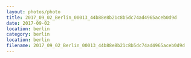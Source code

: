 ```yaml
---
layout: photos/photo
title: 2017_09_02_Berlin_00013_44b88e8b21c8b5dc74ad4965aceb0d9d
date: 2017-09-02
location: berlin
category: berlin
location: berlin
filename: 2017_09_02_Berlin_00013_44b88e8b21c8b5dc74ad4965aceb0d9d
---
```

